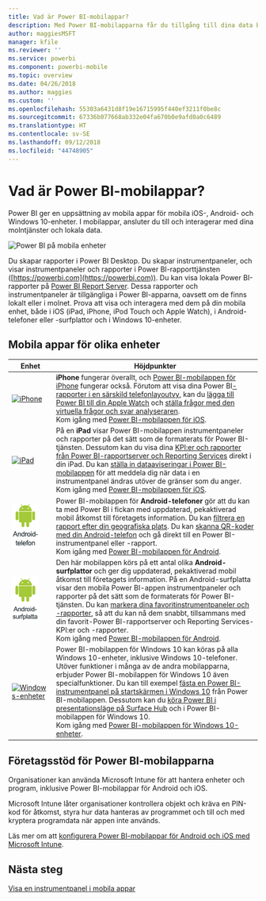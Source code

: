 ```yaml
---
title: Vad är Power BI-mobilappar?
description: Med Power BI-mobilapparna får du tillgång till dina data både lokalt och i molnet. Visa Power BI-instrumentpaneler och -rapporter på din mobila enhet.
author: maggiesMSFT
manager: kfile
ms.reviewer: ''
ms.service: powerbi
ms.component: powerbi-mobile
ms.topic: overview
ms.date: 04/26/2018
ms.author: maggies
ms.custom: ''
ms.openlocfilehash: 55303a6431d8f19e16715995f440ef3211f0be8c
ms.sourcegitcommit: 67336b077668ab332e04fa670b0e9afd0a0c6489
ms.translationtype: HT
ms.contentlocale: sv-SE
ms.lasthandoff: 09/12/2018
ms.locfileid: "44748905"
---
```

# <a name="what-are-the-power-bi-mobile-apps"></a>Vad är Power BI-mobilappar?
Power BI ger en uppsättning av mobila appar för mobila iOS-, Android- och Windows 10-enheter. I mobilappar, ansluter du till och interagerar med dina molntjänster och lokala data. 

![Power BI på mobila enheter](./media/mobile-apps-for-mobile-devices/power-bi-mobile-apps-all-up.png)

Du skapar rapporter i Power BI Desktop. Du skapar instrumentpaneler, och visar instrumentpaneler och rapporter i Power BI-rapporttjänsten ([https://powerbi.com](https://powerbi.com)). Du kan visa lokala Power BI-rapporter på [Power BI Report Server](../../report-server/get-started.md). Dessa rapporter och instrumentpaneler är tillgängliga i Power BI-apparna, oavsett om de finns lokalt eller i molnet. Prova att visa och interagera med dem på din mobila enhet, både i iOS (iPad, iPhone, iPod Touch och Apple Watch), i Android-telefoner eller -surfplattor och i Windows 10-enheter.

## <a name="mobile-apps-for-different-devices"></a>Mobila appar för olika enheter

| **Enhet** | **Höjdpunkter** |
| --- | --- |
| [![iPhone](./media/mobile-apps-for-mobile-devices/iphone-logo-50-px.png)](mobile-iphone-app-get-started.md) |**iPhone** fungerar överallt, och [Power BI-mobilappen för iPhone](mobile-iphone-app-get-started.md) fungerar också. Förutom att visa dina Power BI[-rapporter i en särskild telefonlayoutvy](mobile-apps-view-phone-report.md), kan du [lägga till Power BI till din Apple Watch](mobile-apple-watch.md) och [ställa frågor med den virtuella frågor och svar analyseraren](mobile-apps-ios-qna.md). <br/>Kom igång med [Power BI-mobilappen för iOS](mobile-iphone-app-get-started.md). |
| [![iPad](./media/mobile-apps-for-mobile-devices/ipad-logo-50-px.png)](mobile-iphone-app-get-started.md) |På en **iPad** visar Power BI-mobilappen instrumentpaneler och rapporter på det sätt som de formaterats för Power BI-tjänsten. Dessutom kan du visa dina [KPI:er och rapporter från Power BI-rapportserver och Reporting Services](mobile-app-ssrs-kpis-mobile-on-premises-reports.md) direkt i din iPad. Du kan [ställa in dataaviseringar i Power BI-mobilappen](mobile-set-data-alerts-in-the-mobile-apps.md) för att meddela dig när data i en instrumentpanel ändras utöver de gränser som du anger. <br/>Kom igång med [Power BI-mobilappen för iOS](mobile-iphone-app-get-started.md). |
| [![Android-telefon](media/mobile-apps-for-mobile-devices/android-phone-logo-50-px.png)](mobile-android-app-get-started.md) |Power BI-mobilappen för **Android-telefoner** gör att du kan ta med Power BI i fickan med uppdaterad, pekaktiverad mobil åtkomst till företagets information. Du kan [filtrera en rapport efter din geografiska plats](mobile-apps-geographic-filtering.md). Du kan [skanna QR-koder med din Android-telefon](mobile-apps-qr-code.md) och gå direkt till en Power BI-instrumentpanel eller -rapport. <br/>Kom igång med [Power BI-mobilappen för Android](mobile-android-app-get-started.md). |
| [![Android-surfplatta](./media/mobile-apps-for-mobile-devices/android-tablet-logo-50-px.png)](mobile-android-app-get-started.md) |Den här mobilappen körs på ett antal olika **Android-surfplattor** och ger dig uppdaterad, pekaktiverad mobil åtkomst till företagets information. På en Android-surfplatta visar den mobila Power BI-appen instrumentpaneler och rapporter på det sätt som de formaterats för Power BI-tjänsten. Du kan [markera dina favoritinstrumentpaneler och -rapporter](mobile-apps-favorites.md), så att du kan nå dem snabbt, tillsammans med din favorit-Power BI-rapportserver och Reporting Services-KPI:er och -rapporter. <br/>Kom igång med [Power BI-mobilappen för Android](mobile-android-app-get-started.md). |
| [![Windows-enheter](./media/mobile-apps-for-mobile-devices/win-10-logo-50-px.png)](../../desktop-getting-started.md) |Power BI-mobilappen för Windows 10 kan köras på alla Windows 10-enheter, inklusive Windows 10-telefoner. Utöver funktioner i många av de andra mobilapparna, erbjuder Power BI-mobilappen för Windows 10 även specialfunktioner. Du kan till exempel [fästa en Power BI-instrumentpanel på startskärmen i Windows 10](mobile-pin-dashboard-start-screen-windows-10-phone-app.md) från Power BI-mobilappen. Dessutom kan du [köra Power BI i presentationsläge på Surface Hub](mobile-windows-10-app-presentation-mode.md) och i Power BI-mobilappen för Windows 10. <br/>Kom igång med [Power BI-mobilappen för Windows 10-enheter](mobile-windows-10-phone-app-get-started.md). |

## <a name="enterprise-support-for-the-power-bi-mobile-apps"></a>Företagsstöd för Power BI-mobilapparna
Organisationer kan använda Microsoft Intune för att hantera enheter och program, inklusive Power BI-mobilappar för Android och iOS.

Microsoft Intune låter organisationer kontrollera objekt och kräva en PIN-kod för åtkomst, styra hur data hanteras av programmet och till och med kryptera programdata när appen inte används.

Läs mer om att [konfigurera Power BI-mobilappar för Android och iOS med Microsoft Intune](../../service-admin-mobile-intune.md). 

## <a name="next-steps"></a>Nästa steg
[Visa en instrumentpanel i mobila appar](mobile-apps-quickstart-view-dashboard-report.md)


